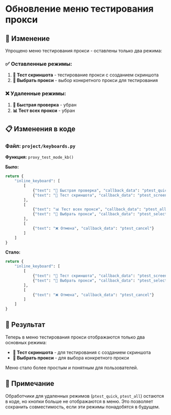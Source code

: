 # Обновление меню тестирования прокси

## 🎯 Изменение

Упрощено меню тестирования прокси - оставлены только два режима:

### ✅ Оставленные режимы:

1. **📸 Тест скриншота** - тестирование прокси с созданием скриншота
2. **🎯 Выбрать прокси** - выбор конкретного прокси для тестирования

### ❌ Удаленные режимы:

1. **🧪 Быстрая проверка** - убран
2. **📊 Тест всех прокси** - убран

## 📋 Изменения в коде

### Файл: `project/keyboards.py`

**Функция:** `proxy_test_mode_kb()`

**Было:**
```python
return {
    "inline_keyboard": [
        [
            {"text": "🧪 Быстрая проверка", "callback_data": "ptest_quick"},
            {"text": "📸 Тест скриншота", "callback_data": "ptest_screenshot"}
        ],
        [
            {"text": "📊 Тест всех прокси", "callback_data": "ptest_all"},
            {"text": "🎯 Выбрать прокси", "callback_data": "ptest_select"}
        ],
        [
            {"text": "❌ Отмена", "callback_data": "ptest_cancel"}
        ]
    ]
}
```

**Стало:**
```python
return {
    "inline_keyboard": [
        [
            {"text": "📸 Тест скриншота", "callback_data": "ptest_screenshot"},
            {"text": "🎯 Выбрать прокси", "callback_data": "ptest_select"}
        ],
        [
            {"text": "❌ Отмена", "callback_data": "ptest_cancel"}
        ]
    ]
}
```

## 🚀 Результат

Теперь в меню тестирования прокси отображаются только два основных режима:

- **📸 Тест скриншота** - для тестирования с созданием скриншота
- **🎯 Выбрать прокси** - для выбора конкретного прокси

Меню стало более простым и понятным для пользователей.

## 📝 Примечание

Обработчики для удаленных режимов (`ptest_quick`, `ptest_all`) остаются в коде, но кнопки больше не отображаются в меню. Это позволяет сохранить совместимость, если эти режимы понадобятся в будущем.
